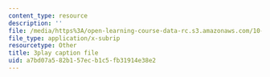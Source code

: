 ```yaml
---
content_type: resource
description: ''
file: /media/https%3A/open-learning-course-data-rc.s3.amazonaws.com/10-34-numerical-methods-applied-to-chemical-engineering-fall-2015/a7bd07a582b157ecb1c5fb31914e38e2_KFq33hsMxr4.vtt
file_type: application/x-subrip
resourcetype: Other
title: 3play caption file
uid: a7bd07a5-82b1-57ec-b1c5-fb31914e38e2
---
```

